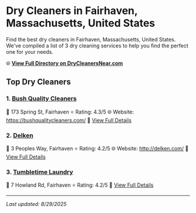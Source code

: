 # Dry Cleaners in Fairhaven, Massachusetts, United States

Find the best dry cleaners in Fairhaven, Massachusetts, United States. We've compiled a list of 3 dry cleaning services to help you find the perfect one for your needs.

🌐 **[View Full Directory on DryCleanersNear.com](https://drycleanersnear.com/city/US/Massachusetts/Fairhaven)**

## Top Dry Cleaners

### 1. [Bush Quality Cleaners](https://drycleanersnear.com/dryCleaner/6881941aa2f5b6ba0749a379/bush-quality-cleaners)
📍 173 Spring St, Fairhaven
⭐ Rating: 4.3/5
🌐 Website: https://bushqualitycleaners.com/
🔗 [View Full Details](https://drycleanersnear.com/dryCleaner/6881941aa2f5b6ba0749a379/bush-quality-cleaners)

### 2. [Delken](https://drycleanersnear.com/dryCleaner/688193bba2f5b6ba0749a017/delken)
📍 3 Peoples Way, Fairhaven
⭐ Rating: 4.2/5
🌐 Website: http://delken.com/
🔗 [View Full Details](https://drycleanersnear.com/dryCleaner/688193bba2f5b6ba0749a017/delken)

### 3. [Tumbletime Laundry](https://drycleanersnear.com/dryCleaner/68819426a2f5b6ba0749a3d7/tumbletime-laundry)
📍 7 Howland Rd, Fairhaven
⭐ Rating: 4.2/5
🔗 [View Full Details](https://drycleanersnear.com/dryCleaner/68819426a2f5b6ba0749a3d7/tumbletime-laundry)


---

*Last updated: 8/29/2025*
